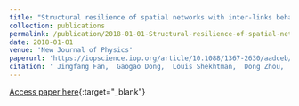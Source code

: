 ```yaml
---
title: "Structural resilience of spatial networks with inter-links behaving as an external field"
collection: publications
permalink: /publication/2018-01-01-Structural-resilience-of-spatial-networks-with-inter-links-behaving-as-an-external-field
date: 2018-01-01
venue: 'New Journal of Physics'
paperurl: 'https://iopscience.iop.org/article/10.1088/1367-2630/aadceb/meta'
citation: ' Jingfang Fan,  Gaogao Dong,  Louis Shekhtman,  Dong Zhou,  Jun Meng,  Xiaosong Chen,  Shlomo Havlin, &quot;Structural resilience of spatial networks with inter-links behaving as an external field.&quot; New Journal of Physics, 2018.'
---
```

[Access paper here](https://iopscience.iop.org/article/10.1088/1367-2630/aadceb/meta){:target="_blank"}
